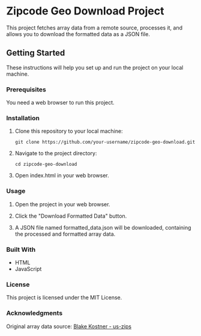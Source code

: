 # Zipcode Geo Download Project

This project fetches array data from a remote source, processes it, and allows you to download the formatted data as a JSON file.

## Getting Started

These instructions will help you set up and run the project on your local machine.

### Prerequisites

You need a web browser to run this project.

### Installation

1. Clone this repository to your local machine:

   ```
   git clone https://github.com/your-username/zipcode-geo-download.git
   ```
   
2. Navigate to the project directory:

   ```
   cd zipcode-geo-download
   ```

3. Open index.html in your web browser.

### Usage

1. Open the project in your web browser.

2. Click the "Download Formatted Data" button.

3. A JSON file named formatted_data.json will be downloaded, containing the processed and formatted array data.

### Built With

- HTML
- JavaScript

### License
This project is licensed under the MIT License.

### Acknowledgments
Original array data source: [Blake Kostner - us-zips](https://github.com/blakek/us-zips)
